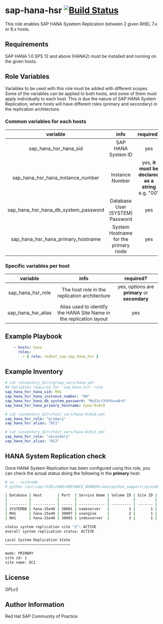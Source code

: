 # sap-hana-hsr [![Build Status](https://travis-ci.com/redhat-sap/sap-hana-hsr.svg?branch=master)](https://travis-ci.com/redhat-sap/sap-hana-hsr)

This role enables SAP HANA Sysetem Replication between 2 given RHEL 7.x or 8.x hosts.

## Requirements

SAP HANA 1.0 SPS 12 and above (HANA2) must be installed and running on the given hosts.

## Role Variables

Variables to be used with this role must be added with different scopes. Some of the variables can be applied to both hosts, and some of them must apply individually to each host. This is due the nature of SAP HANA System Replication, where hosts will have different roles (primary and secondary) in the replication architecture.

### Common variables for each hosts

| variable | info | required? |
|:--------:|:----:|:---------:|
|sap_hana_hsr_hana_sid|SAP HANA System ID|yes|
|sap_hana_hsr_hana_instance_number|Instance Number|yes, **it must be declared as a string** e.g. "00"|
|sap_hana_hsr_hana_db_system_password|Database User (SYSTEM) Password|yes|
|sap_hana_hsr_hana_primary_hostname|System Hostname for the primary node|yes|

### Specific variables per host

| variable | info | required? |
|:--------:|:----:|:---------:|
|sap_hana_hsr_role|The host role in the replication architecture|yes, options are **primary** or **secondary**|
|sap_hana_hsr_alias|Alias used to identify the HANA Site Name in the replication layout|yes|

## Example Playbook

```yaml
    - hosts: hana
      roles:
        - { role: redhat_sap.sap_hana_hsr }
```

## Example Inventory

```yaml
# cat <inventory_dir>/group_vars/hana.yml
## Variables required for 'sap_hana_hsr' role
sap_hana_hsr_hana_sid: RH1
sap_hana_hsr_hana_instance_number: "00"
sap_hana_hsr_hana_db_system_password: "MyS3cr3tP4ssw0rd"
sap_hana_hsr_hana_primary_hostname: hana-0c0c0

# cat <inventory_dir>/host_vars/hana-0c0c0.yml
sap_hana_hsr_role: "primary"
sap_hana_hsr_alias: "DC1"

# cat <inventory_dir>/host_vars/hana-0c0c1.yml
sap_hana_hsr_role: "secondary"
sap_hana_hsr_alias: "DC2"
```

## HANA System Replication check

Once HANA System Replication has been configured using this role, you can check the actual status doing the following in the **primary** host:

```bash
# su - <sid>adm
# python /usr/sap/<SID>/HDB<INSTANCE_NUMBER>/exe/python_support/systemReplicationStatus.py

| Database | Host       | Port  | Service Name | Volume ID | Site ID | Site Name | Secondary  | Secondary | Secondary | Secondary | Secondary     | Replication | Replication | Replication    |
|          |            |       |              |           |         |           | Host       | Port      | Site ID   | Site Name | Active Status | Mode        | Status      | Status Details |
| -------- | ---------- | ----- | ------------ | --------- | ------- | --------- | ---------- | --------- | --------- | --------- | ------------- | ----------- | ----------- | -------------- |
| SYSTEMDB | hana-25e40 | 30001 | nameserver   |         1 |       1 | DC1       | hana-25e41 |     30001 |         2 | DC2       | YES           | SYNC        | ACTIVE      |                |
| RH1      | hana-25e40 | 30007 | xsengine     |         2 |       1 | DC1       | hana-25e41 |     30007 |         2 | DC2       | YES           | SYNC        | ACTIVE      |                |
| RH1      | hana-25e40 | 30003 | indexserver  |         3 |       1 | DC1       | hana-25e41 |     30003 |         2 | DC2       | YES           | SYNC        | ACTIVE      |                |

status system replication site "2": ACTIVE
overall system replication status: ACTIVE

Local System Replication State
~~~~~~~~~~~~~~~~~~~~~~~~~~~~~~

mode: PRIMARY
site id: 1
site name: DC1
```

## License

GPLv3

## Author Information

Red Hat SAP Community of Practice
